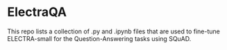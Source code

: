 # ElectraQA

This repo lists a collection of .py and .ipynb files that are used to fine-tune ELECTRA-small for the Question-Answering tasks using SQuAD.
